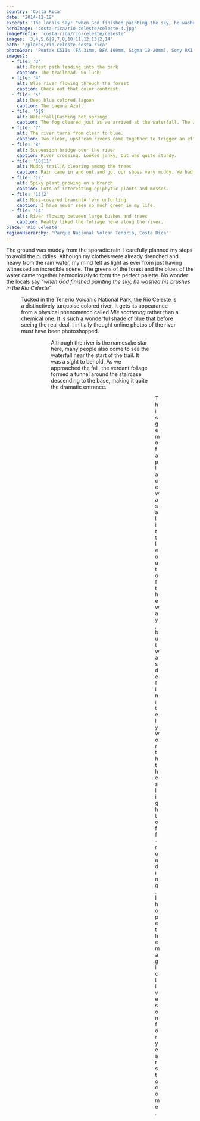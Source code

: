 ```yaml
---
country: 'Costa Rica'
date: '2014-12-19'
excerpt: 'The locals say: "when God finished painting the sky, he washed his brushes in the Rio Celeste".'
heroImage: 'costa-rica/rio-celeste/celeste-4.jpg'
imagePrefix: 'costa-rica/rio-celeste/celeste'
images: '3,4,5,6|9,7,8,10|11,12,13|2,14'
path: '/places/rio-celeste-costa-rica'
photoGear: 'Pentax K5IIs (FA 31mm, DFA 100mm, Sigma 10-20mm), Sony RX1'
images2:
  - file: '3'
    alt: Forest path leading into the park
    caption: The trailhead. So lush!
  - file: '4'
    alt: Blue river flowing through the forest
    caption: Check out that color contrast.
  - file: '5'
    alt: Deep blue colored lagoon
    caption: The Laguna Azul.
  - file: '6|9'
    alt: Waterfall|Gushing hot springs
    caption: The fog cleared just as we arrived at the waterfall. The water took on a greener shade here. Not pictured were some glasswing butterflies fluttering about with their transparent wings, giving off a fairytale-esque vibe.
  - file: '7'
    alt: The river turns from clear to blue.
    caption: Two clear, upstream rivers come together to trigger an effect called Mie scattering, resulting in the turquoise blue color that we see.
  - file: '8'
    alt: Suspension bridge over the river
    caption: River crossing. Looked janky, but was quite sturdy.
  - file: '10|11'
    alt: Muddy trail|A clearing among the trees
    caption: Rain came in and out and got our shoes very muddy. We had to take cover multiple times, but I definitely welcomed the atmospheric fog.
  - file: '12'
    alt: Spiky plant growing on a branch
    caption: Lots of interesting epiphytic plants and mosses.
  - file: '13|2'
    alt: Moss-covered branch|A fern unfurling
    caption: I have never seen so much green in my life.
  - file: '14'
    alt: River flowing between large bushes and trees
    caption: Really liked the foliage here along the river.
place: 'Rio Celeste'
regionHierarchy: 'Parque Nacional Volcan Tenorio, Costa Rica'
---
```


The ground was muddy from the sporadic rain. I carefully planned my steps to avoid the puddles. Although my clothes were already drenched and heavy from the rain water, my mind felt as light as ever from just having witnessed an incredible scene. The greens of the forest and the blues of the water came together harmoniously to form the perfect palette. No wonder the locals say _“when God finished painting the sky, he washed his brushes in the Rio Celeste”_.

<figure data-index='0'>

Tucked in the Tenerio Volcanic National Park, the Rio Celeste is a distinctively turquoise colored river. It gets its appearance from a physical phenomenon called _Mie scattering_ rather than a chemical one. It is such a wonderful shade of blue that before seeing the real deal, I initially thought online photos of the river must have been photoshopped.

<figure data-index='1'>
<figure data-index='2'>

Although the river is the namesake star here, many people also come to see the waterfall near the start of the trail. It was a sight to behold. As we approached the fall, the verdant foliage formed a tunnel around the staircase descending to the base, making it quite the dramatic entrance.

<figure data-index='3'>
<figure data-index='4'>
<figure data-index='5'>
<figure data-index='6'>
<figure data-index='7'>
<figure data-index='8'>
<figure data-index='9'>

This gem of a place was a little out of the way, but was definitely worth the slight off-roading. I hope the magic lives on for years to come.
